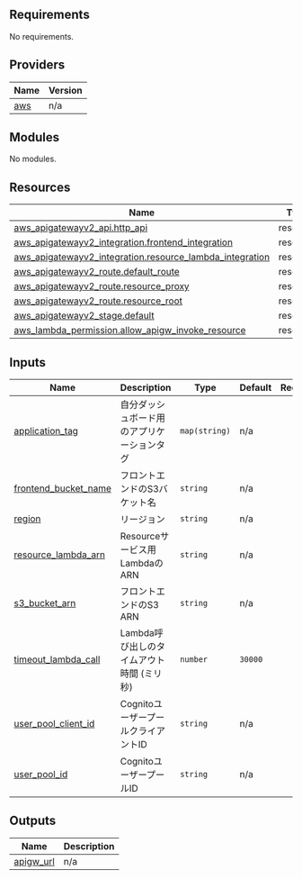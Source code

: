 <!-- BEGIN_TF_DOCS -->
## Requirements

No requirements.

## Providers

| Name | Version |
|------|---------|
| <a name="provider_aws"></a> [aws](#provider\_aws) | n/a |

## Modules

No modules.

## Resources

| Name | Type |
|------|------|
| [aws_apigatewayv2_api.http_api](https://registry.terraform.io/providers/hashicorp/aws/latest/docs/resources/apigatewayv2_api) | resource |
| [aws_apigatewayv2_integration.frontend_integration](https://registry.terraform.io/providers/hashicorp/aws/latest/docs/resources/apigatewayv2_integration) | resource |
| [aws_apigatewayv2_integration.resource_lambda_integration](https://registry.terraform.io/providers/hashicorp/aws/latest/docs/resources/apigatewayv2_integration) | resource |
| [aws_apigatewayv2_route.default_route](https://registry.terraform.io/providers/hashicorp/aws/latest/docs/resources/apigatewayv2_route) | resource |
| [aws_apigatewayv2_route.resource_proxy](https://registry.terraform.io/providers/hashicorp/aws/latest/docs/resources/apigatewayv2_route) | resource |
| [aws_apigatewayv2_route.resource_root](https://registry.terraform.io/providers/hashicorp/aws/latest/docs/resources/apigatewayv2_route) | resource |
| [aws_apigatewayv2_stage.default](https://registry.terraform.io/providers/hashicorp/aws/latest/docs/resources/apigatewayv2_stage) | resource |
| [aws_lambda_permission.allow_apigw_invoke_resource](https://registry.terraform.io/providers/hashicorp/aws/latest/docs/resources/lambda_permission) | resource |

## Inputs

| Name | Description | Type | Default | Required |
|------|-------------|------|---------|:--------:|
| <a name="input_application_tag"></a> [application\_tag](#input\_application\_tag) | 自分ダッシュボード用のアプリケーションタグ | `map(string)` | n/a | yes |
| <a name="input_frontend_bucket_name"></a> [frontend\_bucket\_name](#input\_frontend\_bucket\_name) | フロントエンドのS3バケット名 | `string` | n/a | yes |
| <a name="input_region"></a> [region](#input\_region) | リージョン | `string` | n/a | yes |
| <a name="input_resource_lambda_arn"></a> [resource\_lambda\_arn](#input\_resource\_lambda\_arn) | Resourceサービス用LambdaのARN | `string` | n/a | yes |
| <a name="input_s3_bucket_arn"></a> [s3\_bucket\_arn](#input\_s3\_bucket\_arn) | フロントエンドのS3 ARN | `string` | n/a | yes |
| <a name="input_timeout_lambda_call"></a> [timeout\_lambda\_call](#input\_timeout\_lambda\_call) | Lambda呼び出しのタイムアウト時間 (ミリ秒) | `number` | `30000` | no |
| <a name="input_user_pool_client_id"></a> [user\_pool\_client\_id](#input\_user\_pool\_client\_id) | CognitoユーザープールクライアントID | `string` | n/a | yes |
| <a name="input_user_pool_id"></a> [user\_pool\_id](#input\_user\_pool\_id) | CognitoユーザープールID | `string` | n/a | yes |

## Outputs

| Name | Description |
|------|-------------|
| <a name="output_apigw_url"></a> [apigw\_url](#output\_apigw\_url) | n/a |
<!-- END_TF_DOCS -->